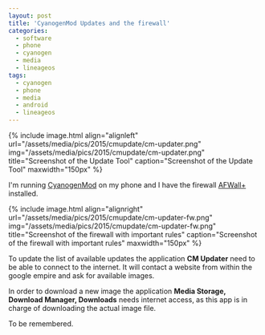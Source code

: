 ```yaml
---
layout: post
title: 'CyanogenMod Updates and the firewall'
categories:
  - software
  - phone
  - cyanogen
  - media
  - lineageos
tags:
  - cyanogen
  - phone
  - media
  - android
  - lineageos
---
```


{% include image.html align="alignleft" url="/assets/media/pics/2015/cmupdate/cm-updater.png" img="/assets/media/pics/2015/cmupdate/cm-updater.png" title="Screenshot of the Update Tool" caption="Screenshot of the Update Tool" maxwidth="150px" %}

I'm running [CyanogenMod](https://en.wikipedia.org/wiki/CyanogenMod) on my phone and I have the firewall [AFWall+](https://f-droid.org/repository/browse/?fdid=dev.ukanth.ufirewall) installed.


{% include image.html align="alignright" url="/assets/media/pics/2015/cmupdate/cm-updater-fw.png" img="/assets/media/pics/2015/cmupdate/cm-updater-fw.png" title="Screenshot of the firewall with important rules" caption="Screenshot of the firewall with important rules" maxwidth="150px" %}

To update the list of available updates the application **CM Updater** need to be able to connect to the internet. It will contact a website from within the google empire and ask for available images.

In order to download a new image the application **Media Storage, Download Manager, Downloads** needs internet access, as this app is in charge of downloading the actual image file.

To be remembered.
